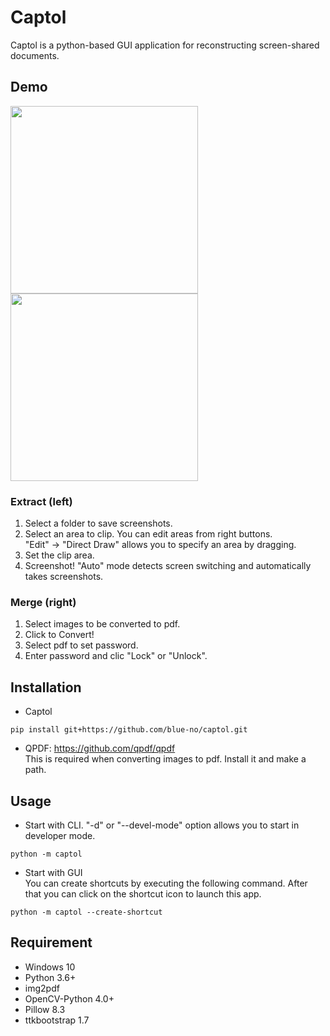 # Captol
Captol is a python-based GUI application for reconstructing screen-shared documents.

## Demo
<img src="https://user-images.githubusercontent.com/88641432/166207695-a4747daa-1d89-40de-b8f4-a1f9d723beb4.png" height=300><img src="https://user-images.githubusercontent.com/88641432/166207705-1f693d49-8eab-4989-9cd3-7933b6e1ace6.png" height=300>

### Extract (left)
1. Select a folder to save screenshots.
2. Select an area to clip. You can edit areas from right buttons. <br>
"Edit" -> "Direct Draw" allows you to specify an area by dragging.
3. Set the clip area.
4. Screenshot! "Auto" mode detects screen switching and automatically takes screenshots.

### Merge (right)
1. Select images to be converted to pdf.
2. Click to Convert!
3. Select pdf to set password.
4. Enter password and clic "Lock" or "Unlock".

## Installation
* Captol
```
pip install git+https://github.com/blue-no/captol.git
```

* QPDF: https://github.com/qpdf/qpdf<br>
This is required when converting images to pdf. Install it and make a path.

## Usage
* Start with CLI. "-d" or "--devel-mode" option allows you to start in developer mode.
```
python -m captol
```
* Start with GUI<br>
You can create shortcuts by executing the following command. After that you can click on the shortcut icon to launch this app.
```
python -m captol --create-shortcut
```

## Requirement
* Windows 10
* Python 3.6+
* img2pdf
* OpenCV-Python 4.0+
* Pillow 8.3
* ttkbootstrap 1.7
